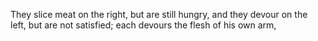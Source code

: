 They slice meat on the right, but are still hungry, and they devour on the left, but are not satisfied; each devours the flesh of his own arm,
